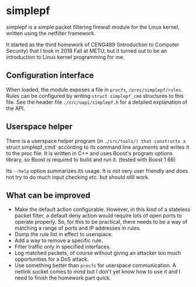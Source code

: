 # simplepf
simplepf is a simple packet filtering firewall module for the Linux kernel,
written using the netfilter framework.

It started as the third homework of CENG489 (Introduction to Computer Security)
that I took in 2018 Fall at METU, but it turned out to be an introduction
to Linux kernel programming for me.

## Configuration interface
When loaded, the module exposes a file in `procfs`, `/proc/simplepf/rules`.
Rules can be configured by writing `struct simplepf_cmd` structures to this file.
See the header file `./src/uapi/simplepf.h` for a detailed explanation of the API.

## Userspace helper
There is a userspace helper program (in `./src/tools/) that constructs a
`struct simplepf_cmd` according to its command line arguments and writes it
to the proc file. It is written in C++ and uses Boost's program options library,
so Boost is required to build and run it. (tested with Boost 1.66)

Its `--help` option summarizes its usage. It is not very user friendly and does
not try to do much input checking etc. but should still work.

## What can be improved
* Make the default action configurable. However, in this kind of a stateless
packet filter, a default deny action would require lots of open ports to operate
properly. So, for this to be practical, there needs to be a way of matching
a range of ports and IP addresses in rules.
* Dump the rule list in effect to userspace.
* Add a way to remove a specific rule.
* Filter traffic only in specified interfaces.
* Log matched packets, of course without giving an attacker too much opportunities
for a DoS attack.
* Use something better than `procfs` for userspace communication.
A netlink socket comes to mind but I don't yet know how to use it and I need to
finish the homework part quick.
